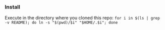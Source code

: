 ### Install
Execute in the directory where you cloned this repo:
`for i in $(ls | grep -v README); do ln -s "$(pwd)/$i" "$HOME/.$i"; done`

